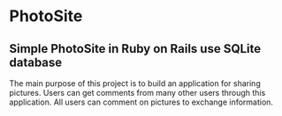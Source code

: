 # PhotoSite
## Simple PhotoSite in Ruby on Rails use SQLite database
The main purpose of this project is to build an application for sharing pictures. Users can get comments from many other users through this application. All users can comment on pictures to exchange information.
